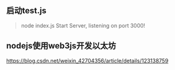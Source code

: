 ## 启动test.js
> node index.js
Start Server, listening on port 3000! 

## nodejs使用web3js开发以太坊
https://blog.csdn.net/weixin_42704356/article/details/123138759
